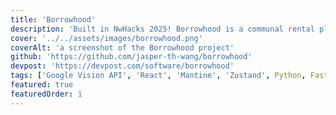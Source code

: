 ```yaml
---
title: 'Borrowhood'
description: 'Built in NwHacks 2025! Borrowhood is a communal rental platform that allows users to list items for borrowing, exchange, or lending.'
cover: '../../assets/images/borrowhood.png'
coverAlt: 'a screenshot of the Borrowhood project'
github: 'https://github.com/jasper-th-wang/borrowhood'
devpost: 'https://devpost.com/software/borrowhood'
tags: ['Google Vision API', 'React', 'Mantine', 'Zustand', Python, FastAPI]
featured: true
featuredOrder: 1
---
```

